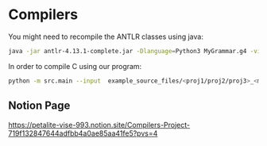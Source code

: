 # Compilers

You might need to recompile the ANTLR classes using java:

```bash
java -jar antlr-4.13.1-complete.jar -Dlanguage=Python3 MyGrammar.g4 -visitor
```

In order to compile C using our program:

```bash
python -m src.main --input  example_source_files/<proj1/proj2/proj3>_<man/opt>_<pass/syntaxErr/semanticErr>_<explanation>.c
```                                                                                                                                                   

## Notion Page
https://petalite-vise-993.notion.site/Compilers-Project-719f132847644adfbb4a0ae85aa41fe5?pvs=4
